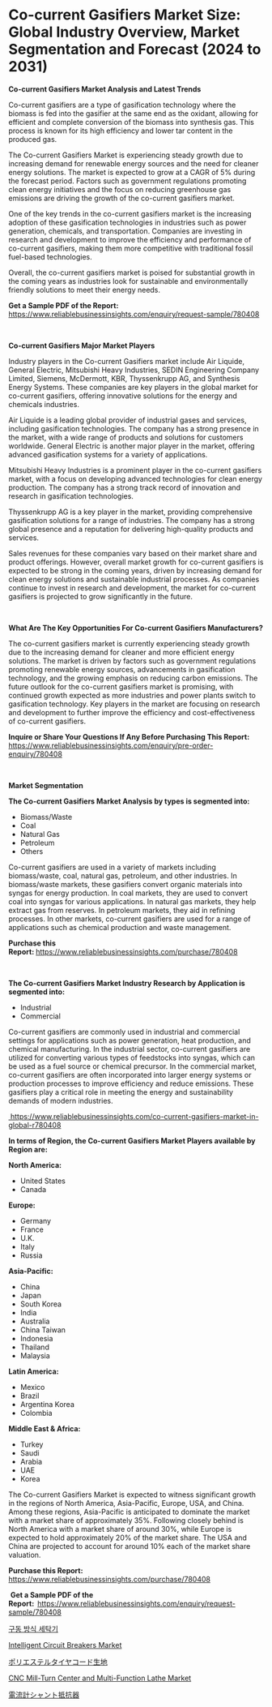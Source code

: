 <p><h1>Co-current Gasifiers Market Size: Global Industry Overview, Market Segmentation and Forecast (2024 to 2031)</h1></p><p><strong>Co-current Gasifiers Market Analysis and Latest Trends</strong></p>
<p><p>Co-current gasifiers are a type of gasification technology where the biomass is fed into the gasifier at the same end as the oxidant, allowing for efficient and complete conversion of the biomass into synthesis gas. This process is known for its high efficiency and lower tar content in the produced gas.</p><p>The Co-current Gasifiers Market is experiencing steady growth due to increasing demand for renewable energy sources and the need for cleaner energy solutions. The market is expected to grow at a CAGR of 5% during the forecast period. Factors such as government regulations promoting clean energy initiatives and the focus on reducing greenhouse gas emissions are driving the growth of the co-current gasifiers market.</p><p>One of the key trends in the co-current gasifiers market is the increasing adoption of these gasification technologies in industries such as power generation, chemicals, and transportation. Companies are investing in research and development to improve the efficiency and performance of co-current gasifiers, making them more competitive with traditional fossil fuel-based technologies.</p><p>Overall, the co-current gasifiers market is poised for substantial growth in the coming years as industries look for sustainable and environmentally friendly solutions to meet their energy needs.</p></p>
<p><strong>Get a Sample PDF of the Report:&nbsp;</strong> <a href="https://www.reliablebusinessinsights.com/enquiry/request-sample/780408">https://www.reliablebusinessinsights.com/enquiry/request-sample/780408</a></p>
<p>&nbsp;</p>
<p><strong>Co-current Gasifiers Major Market Players</strong></p>
<p><p>Industry players in the Co-current Gasifiers market include Air Liquide, General Electric, Mitsubishi Heavy Industries, SEDIN Engineering Company Limited, Siemens, McDermott, KBR, Thyssenkrupp AG, and Synthesis Energy Systems. These companies are key players in the global market for co-current gasifiers, offering innovative solutions for the energy and chemicals industries.</p><p>Air Liquide is a leading global provider of industrial gases and services, including gasification technologies. The company has a strong presence in the market, with a wide range of products and solutions for customers worldwide. General Electric is another major player in the market, offering advanced gasification systems for a variety of applications.</p><p>Mitsubishi Heavy Industries is a prominent player in the co-current gasifiers market, with a focus on developing advanced technologies for clean energy production. The company has a strong track record of innovation and research in gasification technologies.</p><p>Thyssenkrupp AG is a key player in the market, providing comprehensive gasification solutions for a range of industries. The company has a strong global presence and a reputation for delivering high-quality products and services.</p><p>Sales revenues for these companies vary based on their market share and product offerings. However, overall market growth for co-current gasifiers is expected to be strong in the coming years, driven by increasing demand for clean energy solutions and sustainable industrial processes. As companies continue to invest in research and development, the market for co-current gasifiers is projected to grow significantly in the future.</p></p>
<p>&nbsp;</p>
<p><strong>What Are The Key Opportunities For Co-current Gasifiers Manufacturers?</strong></p>
<p><p>The co-current gasifiers market is currently experiencing steady growth due to the increasing demand for cleaner and more efficient energy solutions. The market is driven by factors such as government regulations promoting renewable energy sources, advancements in gasification technology, and the growing emphasis on reducing carbon emissions. The future outlook for the co-current gasifiers market is promising, with continued growth expected as more industries and power plants switch to gasification technology. Key players in the market are focusing on research and development to further improve the efficiency and cost-effectiveness of co-current gasifiers.</p></p>
<p><strong>Inquire or Share Your Questions If Any Before Purchasing This Report:</strong> <a href="https://www.reliablebusinessinsights.com/enquiry/pre-order-enquiry/780408">https://www.reliablebusinessinsights.com/enquiry/pre-order-enquiry/780408</a></p>
<p>&nbsp;</p>
<p><strong>Market Segmentation</strong></p>
<p><strong>The Co-current Gasifiers Market Analysis by types is segmented into:</strong></p>
<p><ul><li>Biomass/Waste</li><li>Coal</li><li>Natural Gas</li><li>Petroleum</li><li>Others</li></ul></p>
<p><p>Co-current gasifiers are used in a variety of markets including biomass/waste, coal, natural gas, petroleum, and other industries. In biomass/waste markets, these gasifiers convert organic materials into syngas for energy production. In coal markets, they are used to convert coal into syngas for various applications. In natural gas markets, they help extract gas from reserves. In petroleum markets, they aid in refining processes. In other markets, co-current gasifiers are used for a range of applications such as chemical production and waste management.</p></p>
<p><strong>Purchase this Report:&nbsp;</strong><a href="https://www.reliablebusinessinsights.com/purchase/780408">https://www.reliablebusinessinsights.com/purchase/780408</a></p>
<p>&nbsp;</p>
<p><strong>The Co-current Gasifiers Market Industry Research by Application is segmented into:</strong></p>
<p><ul><li>Industrial</li><li>Commercial</li></ul></p>
<p><p>Co-current gasifiers are commonly used in industrial and commercial settings for applications such as power generation, heat production, and chemical manufacturing. In the industrial sector, co-current gasifiers are utilized for converting various types of feedstocks into syngas, which can be used as a fuel source or chemical precursor. In the commercial market, co-current gasifiers are often incorporated into larger energy systems or production processes to improve efficiency and reduce emissions. These gasifiers play a critical role in meeting the energy and sustainability demands of modern industries.</p></p>
<p><a href="https://www.reliablebusinessinsights.com/co-current-gasifiers-market-in-global-r780408">&nbsp;https://www.reliablebusinessinsights.com/co-current-gasifiers-market-in-global-r780408</a></p>
<p><strong>In terms of Region, the Co-current Gasifiers Market Players available by Region are:</strong></p>
<p>
    <p> <strong> North America: </strong>
        <ul>
            <li>United States</li>
            <li>Canada</li>
        </ul>
        </p> 
    <p> <strong> Europe: </strong>
        <ul>
            <li>Germany</li>
            <li>France</li>
            <li>U.K.</li>
            <li>Italy</li>
            <li>Russia</li>
        </ul>
        </p> 
    <p> <strong> Asia-Pacific: </strong>
        <ul>
            <li>China</li>
            <li>Japan</li>
            <li>South Korea</li>
            <li>India</li>
            <li>Australia</li>
            <li>China Taiwan</li>
            <li>Indonesia</li>
            <li>Thailand</li>
            <li>Malaysia</li>
        </ul>
        </p> 
    <p> <strong> Latin America: </strong>
        <ul>
            <li>Mexico</li>
            <li>Brazil</li>
            <li>Argentina Korea</li>
            <li>Colombia</li>
        </ul>
        </p> 
    <p> <strong> Middle East & Africa: </strong>
        <ul>
            <li>Turkey</li>
            <li>Saudi</li>
            <li>Arabia</li>
            <li>UAE</li>
            <li>Korea</li>
        </ul>
    </p>
    </p>
<p><p>The Co-current Gasifiers Market is expected to witness significant growth in the regions of North America, Asia-Pacific, Europe, USA, and China. Among these regions, Asia-Pacific is anticipated to dominate the market with a market share of approximately 35%. Following closely behind is North America with a market share of around 30%, while Europe is expected to hold approximately 20% of the market share. The USA and China are projected to account for around 10% each of the market share valuation.</p></p>
<p><strong>Purchase this Report: </strong><a href="https://www.reliablebusinessinsights.com/purchase/780408">https://www.reliablebusinessinsights.com/purchase/780408</a></p>
<p>&nbsp;<strong>Get a Sample PDF of the Report:&nbsp;&nbsp;</strong><a href="https://www.reliablebusinessinsights.com/enquiry/request-sample/780408">https://www.reliablebusinessinsights.com/enquiry/request-sample/780408</a></p>
<p><strong></strong></p>
<p><p><a href="https://github.com/OwenHamiytll568745/Market-Research-Report-List-2/blob/main/4144381105073.md">구동 방식 세탁기</a></p><p><a href="https://issuu.com/reportprime-2/docs/intelligent-circuit-breakers-market-size-2030.pptx">Intelligent Circuit Breakers Market</a></p><p><a href="https://github.com/JanickJohns/Market-Research-Report-List-1/blob/main/7706939110309.md">ポリエステルタイヤコード生地</a></p><p><a href="https://github.com/mbisetmhermsr/Market-Research-Report-List-2/blob/main/cnc-mill-turn-center-and-multi-function-lathe-market.md">CNC Mill-Turn Center and Multi-Function Lathe Market</a></p><p><a href="https://github.com/DwightHuels1/Market-Research-Report-List-1/blob/main/8592817110308.md">電流計シャント抵抗器</a></p></p>